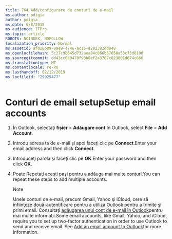 ```yaml
---
title: 764 Add/configurare de conturi de e-mail
ms.author: pdigia
author: pdigia
ms.date: 6/8/2018
ms.audience: ITPro
ms.topic: article
ROBOTS: NOINDEX, NOFOLLOW
localization_priority: Normal
ms.assetid: afd20b89-09e9-4746-ac16-e282382dd948
ms.openlocfilehash: 5c27c9b645d732aea84c066b57650a53c73d6100
ms.sourcegitcommit: dd43cc0a9470f98b8ef2a3787c823801d674c666
ms.translationtype: MT
ms.contentlocale: ro-RO
ms.lasthandoff: 02/12/2019
ms.locfileid: "29925477"
---
```

# <a name="setup-email-accounts"></a><span data-ttu-id="337b0-102">Conturi de email setup</span><span class="sxs-lookup"><span data-stu-id="337b0-102">Setup email accounts</span></span>

1. <span data-ttu-id="337b0-103">În Outlook, selectaţi **fişier** \> **Adăugare cont**.</span><span class="sxs-lookup"><span data-stu-id="337b0-103">In Outlook, select **File** \> **Add Account**.</span></span>
    
2. <span data-ttu-id="337b0-104">Introdu adresa ta de e-mail şi apoi faceţi clic pe **Connect**.</span><span class="sxs-lookup"><span data-stu-id="337b0-104">Enter your email address and then click **Connect**.</span></span>
    
3. <span data-ttu-id="337b0-105">Introduceţi parola şi faceţi clic pe **OK**.</span><span class="sxs-lookup"><span data-stu-id="337b0-105">Enter your password and then click **OK**.</span></span>
    
4. <span data-ttu-id="337b0-106">Poate Repetaţi aceşti paşi pentru a adăuga mai multe conturi.</span><span class="sxs-lookup"><span data-stu-id="337b0-106">You can repeat these steps to add multiple accounts.</span></span>
    
    > [!NOTE]
    > <span data-ttu-id="337b0-p101">Unele conturi de e-mail, precum Gmail, Yahoo şi iCloud, cere să înfiinţeze două-autentificare pentru a utiliza Outlook pentru a trimite şi primi email. Consultaţi [adăugarea unui cont de e-mail în Outlook](https://support.office.com/article/6e27792a-9267-4aa4-8bb6-c84ef146101b.aspx)pentru mai multe informaţii.</span><span class="sxs-lookup"><span data-stu-id="337b0-p101">Some email accounts, like Gmail, Yahoo, and iCloud, require you to set up two-factor authentication in order to use Outlook to send and receive email. See [Add an email account to Outlook](https://support.office.com/article/6e27792a-9267-4aa4-8bb6-c84ef146101b.aspx)for more information.</span></span> 
  


